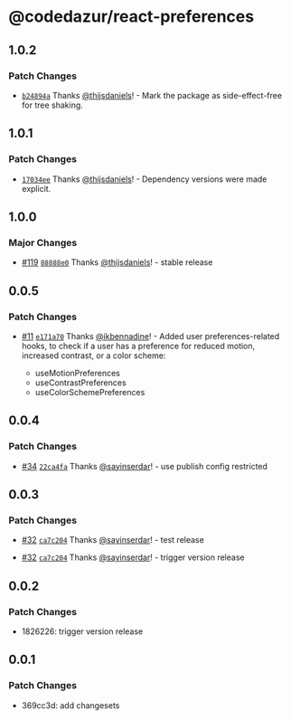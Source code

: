 # @codedazur/react-preferences

## 1.0.2

### Patch Changes

- [`b24894a`](https://github.com/codedazur/toolkit/commit/b24894a2de01e596669c2b5aca51bc0b28533106) Thanks [@thijsdaniels](https://github.com/thijsdaniels)! - Mark the package as side-effect-free for tree shaking.

## 1.0.1

### Patch Changes

- [`17034ee`](https://github.com/codedazur/toolkit/commit/17034ee5fcbc026fc779a12130572d515d2b8298) Thanks [@thijsdaniels](https://github.com/thijsdaniels)! - Dependency versions were made explicit.

## 1.0.0

### Major Changes

- [#119](https://github.com/codedazur/toolkit/pull/119) [`88888e0`](https://github.com/codedazur/toolkit/commit/88888e003816ca8376935a3fb9e00e0ac3d485bd) Thanks [@thijsdaniels](https://github.com/thijsdaniels)! - stable release

## 0.0.5

### Patch Changes

- [#11](https://github.com/codedazur/toolkit/pull/11) [`e171a70`](https://github.com/codedazur/toolkit/commit/e171a70ff328416fda453f9343aae056aac716d4) Thanks [@ikbennadine](https://github.com/ikbennadine)! - Added user preferences-related hooks, to check if a user has a preference for reduced motion, increased contrast, or a color scheme:

  - useMotionPreferences
  - useContrastPreferences
  - useColorSchemePreferences

## 0.0.4

### Patch Changes

- [#34](https://github.com/codedazur/toolkit/pull/34) [`22ca4fa`](https://github.com/codedazur/toolkit/commit/22ca4fa075a84e3dba01d79524c51ce62b24cf48) Thanks [@sayinserdar](https://github.com/sayinserdar)! - use publish config restricted

## 0.0.3

### Patch Changes

- [#32](https://github.com/codedazur/toolkit/pull/32) [`ca7c204`](https://github.com/codedazur/toolkit/commit/ca7c204e32bbec13c3e2da18eefd2bd04dbfe259) Thanks [@sayinserdar](https://github.com/sayinserdar)! - test release

- [#32](https://github.com/codedazur/toolkit/pull/32) [`ca7c204`](https://github.com/codedazur/toolkit/commit/ca7c204e32bbec13c3e2da18eefd2bd04dbfe259) Thanks [@sayinserdar](https://github.com/sayinserdar)! - trigger version release

## 0.0.2

### Patch Changes

- 1826226: trigger version release

## 0.0.1

### Patch Changes

- 369cc3d: add changesets
